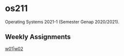 # os211
Operating Systems 2021-1 (Semester Genap 2020/2021).


## Weekly Assignments
[w01](https://muzhaffaris.github.io/os211/w01)|[w02](https://muzhaffaris.github.io/os211/w02)
